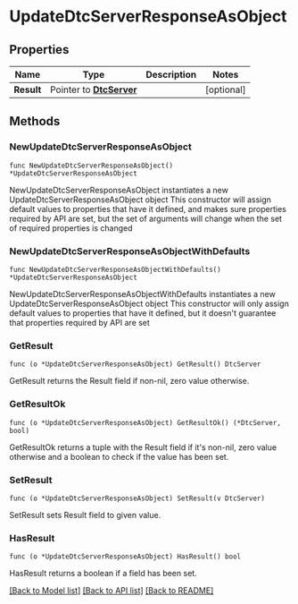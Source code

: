 # UpdateDtcServerResponseAsObject

## Properties

Name | Type | Description | Notes
------------ | ------------- | ------------- | -------------
**Result** | Pointer to [**DtcServer**](DtcServer.md) |  | [optional] 

## Methods

### NewUpdateDtcServerResponseAsObject

`func NewUpdateDtcServerResponseAsObject() *UpdateDtcServerResponseAsObject`

NewUpdateDtcServerResponseAsObject instantiates a new UpdateDtcServerResponseAsObject object
This constructor will assign default values to properties that have it defined,
and makes sure properties required by API are set, but the set of arguments
will change when the set of required properties is changed

### NewUpdateDtcServerResponseAsObjectWithDefaults

`func NewUpdateDtcServerResponseAsObjectWithDefaults() *UpdateDtcServerResponseAsObject`

NewUpdateDtcServerResponseAsObjectWithDefaults instantiates a new UpdateDtcServerResponseAsObject object
This constructor will only assign default values to properties that have it defined,
but it doesn't guarantee that properties required by API are set

### GetResult

`func (o *UpdateDtcServerResponseAsObject) GetResult() DtcServer`

GetResult returns the Result field if non-nil, zero value otherwise.

### GetResultOk

`func (o *UpdateDtcServerResponseAsObject) GetResultOk() (*DtcServer, bool)`

GetResultOk returns a tuple with the Result field if it's non-nil, zero value otherwise
and a boolean to check if the value has been set.

### SetResult

`func (o *UpdateDtcServerResponseAsObject) SetResult(v DtcServer)`

SetResult sets Result field to given value.

### HasResult

`func (o *UpdateDtcServerResponseAsObject) HasResult() bool`

HasResult returns a boolean if a field has been set.


[[Back to Model list]](../README.md#documentation-for-models) [[Back to API list]](../README.md#documentation-for-api-endpoints) [[Back to README]](../README.md)



